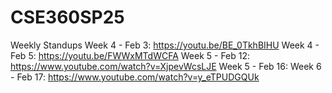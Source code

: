 # CSE360SP25

Weekly Standups
Week 4 - Feb 3: https://youtu.be/BE_0TkhBIHU 
Week 4 - Feb 5: https://youtu.be/FWWxMTdWCFA
Week 5 - Feb 12: https://www.youtube.com/watch?v=XjpevWcsLJE
Week 5 - Feb 16:
Week 6 - Feb 17: https://www.youtube.com/watch?v=y_eTPUDGQUk
